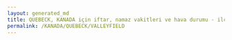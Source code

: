 ```yaml
---
layout: generated_md
title: QUEBECK, KANADA için iftar, namaz vakitleri ve hava durumu - ilçe/eyalet seç
permalink: /KANADA/QUEBECK/VALLEYFIELD
---
```


<script type="text/javascript">
  var country = KANADA;
  var city = QUEBECK;
  var state = VALLEYFIELD;
  var lat = 72;
  var lon = 21;
</script>
